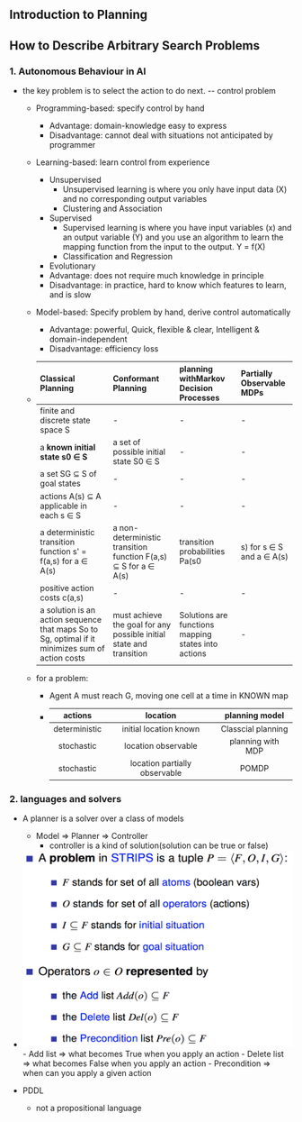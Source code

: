 ## Introduction to Planning
## How to Describe Arbitrary Search Problems

### 1. Autonomous Behaviour in AI

+ the key problem is to select the action to do next. -- control problem
  - Programming-based: specify control by hand
    - Advantage: domain-knowledge easy to express
    - Disadvantage: cannot deal with situations not anticipated by programmer
  - Learning-based: learn control from experience
    - Unsupervised  
      - Unsupervised learning is where you only have input data (X) and no corresponding output variables
      - Clustering and Association
    - Supervised
      - Supervised learning is where you have input variables (x) and an output variable (Y) and you use an algorithm to learn the mapping function from the input to the output. Y = f(X)
      - Classification and Regression
    - Evolutionary 
    - Advantage: does not require much knowledge in principle
    - Disadvantage: in practice, hard to know which features to learn, and is slow
 
  - Model-based: Specify problem by hand, derive control automatically
    - Advantage: powerful, Quick, flexible & clear, Intelligent & domain-independent
    - Disadvantage: efficiency loss
  - |Classical Planning| Conformant Planning | planning withMarkov Decision Processes| Partially Observable MDPs| 
    | ---|---|---|---|
    |finite and discrete state space S |-  |-  |- | 
    |a **known initial state s0 ∈ S** |a set of possible initial state S0 ∈ S  |- | -| -|
    |a set SG ⊆ S of goal states | -| -| -| -|
    |actions A(s) ⊆ A applicable in each s ∈ S | -| -| -| - |
    |a deterministic transition function s' = f(a,s) for a ∈ A(s) |a non-deterministic transition function F(a,s) ⊆ S for a ∈ A(s) |transition probabilities Pa(s0|s) for s ∈ S and a ∈ A(s) | -|- |
    |positive action costs c(a,s) | -|- |- |- |
    |a solution is an action sequence that maps So to Sg, optimal if it minimizes sum of action costs| must achieve the goal for any possible initial state and transition| Solutions are functions mapping states into actions| -| 
    
  - for a problem:
    - Agent A must reach G, moving one cell at a time in KNOWN map
    
    - | actions| location| planning model|
      |:---:|:---:|:---:|
      |deterministic| initial location known| Classcial planning|
      |stochastic| location observable| planning with MDP|
      |stochastic| location partially observable| POMDP|

### 2. languages and solvers
+ A planner is a solver over a class of models
  - Model => Planner => Controller
    - controller is a kind of solution(solution can be true or false)
+ <img src="https://github.com/Fannibals/S2/blob/master/pic/STRIPS.png" width = 500 height = 350>
  - Add list => what becomes True when you apply an action
  - Delete list => what becomes False when you apply an action
  - Precondition => when can you apply a given action
  
+ PDDL 
  - not a propositional language

